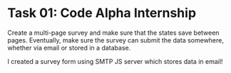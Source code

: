 # Task 01: Code Alpha Internship 
Create a multi-page survey and make sure that the states save between pages. Eventually, make sure the survey can submit the data somewhere, whether via email or stored in a database.

I created a survey form using SMTP JS server which stores data in email!
